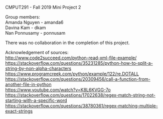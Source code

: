 CMPUT291 - Fall 2019
Mini Project 2

Group members:  
Amanda Nguyen - amanda6  
Davina Kam - dkam  
Nan Ponnusamy - ponnusam  

There was no collaboration in the completion of this project.

Acknowledgement of sources:  
http://www.code2succeed.com/python-read-xml-file-example/  
https://stackoverflow.com/questions/35231285/python-how-to-split-a-string-by-non-alpha-characters  
https://www.programcreek.com/python/example/122/re.DOTALL  
https://stackoverflow.com/questions/20309456/call-a-function-from-another-file-in-python  
https://www.youtube.com/watch?v=K8L6KVGG-7o  
https://stackoverflow.com/questions/17022638/regex-match-string-not-starting-with-a-specific-word  
https://stackoverflow.com/questions/38780361/regex-matching-multiple-exact-strings
